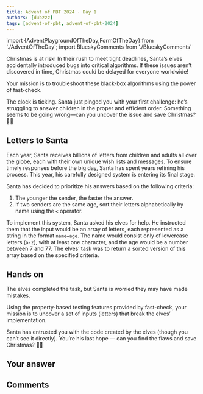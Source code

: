 ```yaml
---
title: Advent of PBT 2024 · Day 1
authors: [dubzzz]
tags: [advent-of-pbt, advent-of-pbt-2024]
---
```


import {AdventPlaygroundOfTheDay,FormOfTheDay} from './AdventOfTheDay';
import BlueskyComments from './BlueskyComments'

Christmas is at risk! In their rush to meet tight deadlines, Santa’s elves accidentally introduced bugs into critical algorithms. If these issues aren’t discovered in time, Christmas could be delayed for everyone worldwide!

Your mission is to troubleshoot these black-box algorithms using the power of fast-check.

The clock is ticking. Santa just pinged you with your first challenge: he’s struggling to answer children in the proper and efficient order. Something seems to be going wrong—can you uncover the issue and save Christmas? 🎄🔧

<!--truncate-->

## Letters to Santa

Each year, Santa receives billions of letters from children and adults all over the globe, each with their own unique wish lists and messages. To ensure timely responses before the big day, Santa has spent years refining his process. This year, his carefully designed system is entering its final stage.

Santa has decided to prioritize his answers based on the following criteria:

1. The younger the sender, the faster the answer.
2. If two senders are the same age, sort their letters alphabetically by name using the `<` operator.

To implement this system, Santa asked his elves for help. He instructed them that the input would be an array of letters, each represented as a string in the format `name=age`. The name would consist only of lowercase letters (`a-z`), with at least one character, and the age would be a number between 7 and 77. The elves’ task was to return a sorted version of this array based on the specified criteria.

## Hands on

The elves completed the task, but Santa is worried they may have made mistakes.

Using the property-based testing features provided by fast-check, your mission is to uncover a set of inputs (letters) that break the elves’ implementation.

Santa has entrusted you with the code created by the elves (though you can’t see it directly). You’re his last hope — can you find the flaws and save Christmas? 🎄🔧

<AdventPlaygroundOfTheDay />

## Your answer

<FormOfTheDay />

## Comments

<BlueskyComments url="https://bsky.app/profile/fast-check.dev/post/3lca65jr4vc2n" />
